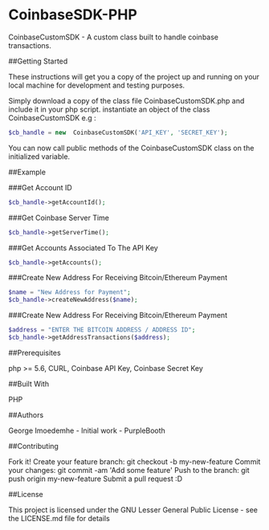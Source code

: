 # CoinbaseSDK-PHP

CoinbaseCustomSDK - A custom class built to handle coinbase transactions.

##Getting Started

These instructions will get you a copy of the project up and running on your local machine for development and testing purposes. 

Simply download a copy of the class file CoinbaseCustomSDK.php and include it in your php script. 
instantiate an object of the class CoinbaseCustomSDK e.g : 
```php
$cb_handle = new  CoinbaseCustomSDK('API_KEY', 'SECRET_KEY');
```
You can now call public methods of the CoinbaseCustomSDK class on the initialized variable.

##Example


###Get Account ID
```php
$cb_handle->getAccountId();
```

###Get Coinbase Server Time
```php
$cb_handle->getServerTime();
```

###Get Accounts Associated To The API Key
```php
$cb_handle->getAccounts();
```

###Create New Address For Receiving Bitcoin/Ethereum Payment
```php
$name = "New Address for Payment";
$cb_handle->createNewAddress($name);
```

###Create New Address For Receiving Bitcoin/Ethereum Payment
```php
$address = "ENTER THE BITCOIN ADDRESS / ADDRESS ID";
$cb_handle->getAddressTransactions($address);
```

##Prerequisites

php >= 5.6,
CURL,
Coinbase API Key,
Coinbase Secret Key

##Built With

PHP

##Authors

George Imoedemhe - Initial work - PurpleBooth

##Contributing

Fork it!
Create your feature branch: git checkout -b my-new-feature
Commit your changes: git commit -am 'Add some feature'
Push to the branch: git push origin my-new-feature
Submit a pull request :D

##License

This project is licensed under the GNU Lesser General Public License - see the LICENSE.md file for details
